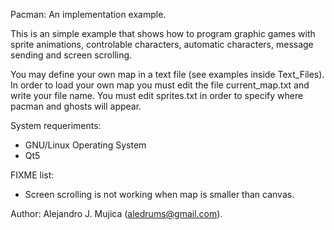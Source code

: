 Pacman: An implementation example.

This is an simple example that shows how to program graphic games with sprite
animations, controlable characters, automatic characters, message sending and
screen scrolling.

You may define your own map in a text file (see examples inside Text_Files). In
order to load your own map you must edit the file current_map.txt and write
your file name. You must edit sprites.txt in order to specify where pacman and
ghosts will appear.

System requeriments:

- GNU/Linux Operating System
- Qt5

FIXME list:
- Screen scrolling is not working when map is smaller than canvas.

Author: Alejandro J. Mujica (aledrums@gmail.com).
